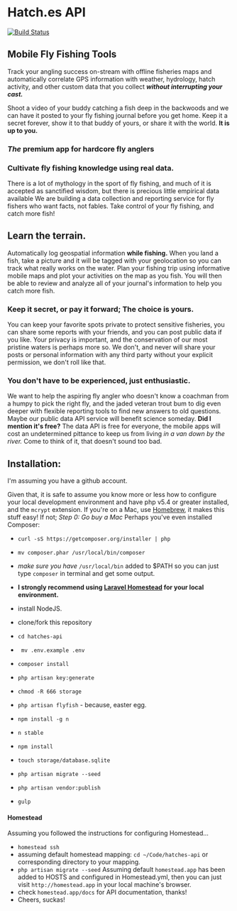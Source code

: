 # Hatch.es API
[![Build Status](https://travis-ci.org/defenestrator/hatches-api.svg?branch=master)](https://travis-ci.org/defenestrator/hatches-api)
## Mobile Fly Fishing Tools

 Track your angling success on-stream with offline fisheries maps and
automatically correlate GPS information with weather, hydrology, hatch activity, and other custom data that you collect
_**without interrupting your cast.**_

Shoot a video of your buddy catching a fish deep in the backwoods and we can have it posted to your fly fishing journal
before you get home. Keep it a secret forever, show it to that buddy of yours, or share it with the world. **It is up to you.**

### _The_ premium app for hardcore fly anglers

### Cultivate fly fishing knowledge using real data.

There is a lot of mythology in the sport of fly fishing, and much of it is accepted as sanctified wisdom, but there is precious little
empirical data available We are building a data collection and reporting service for fly fishers who want facts, not fables. Take
control of your fly fishing, and catch more fish!

## Learn the terrain.

Automatically log geospatial information **while fishing.** When you land a fish, take a picture and it will be
tagged with your geolocation so you can track what really works on the water. Plan your fishing trip using informative mobile
maps and plot your activities on the map as you fish. You will then be able to review and analyze all of your journal's
information to help you catch more fish.

### Keep it secret, or pay it forward; The choice is yours.

You can keep your favorite spots private to protect sensitive fisheries, you can share some reports with your friends, and you
can post public data
if you like. Your privacy is important, and the conservation of our most pristine waters is perhaps more so. We don't, and never
will share your posts or personal information with any third party without your explicit permission, we don't roll like that.

### You don't have to be experienced, just enthusiastic.

We want to help the aspiring fly angler who doesn't know a coachman from a humpy to pick the right fly, and the jaded veteran
trout bum to dig even deeper with flexible reporting tools to find new answers to old questions. Maybe our public data
API service will benefit science someday. **Did I mention it's free?** The data API is free for everyone, the mobile apps will cost an
undetermined pittance to keep us from living _in a van down by the river._ Come to think of it, that doesn't sound too bad.

## Installation:
I'm assuming you have a github account.

Given that, it is safe to assume you know more or less how to configure your local development environment and have php 
v5.4 or greater installed, and the `mcrypt` extension. If you're on a Mac, use [Homebrew](http://brew.sh/), 
it makes this stuff easy! If not; *Step 0: Go buy a Mac* 
Perhaps you've even installed Composer:
- `curl -sS https://getcomposer.org/installer | php`
- `mv composer.phar /usr/local/bin/composer`
- *make sure you have* `/usr/local/bin` added to $PATH so you can just type `composer` in terminal and get some output.
- **I strongly recommend using [Laravel Homestead](http://laravel.com/docs/5.0/homestead) for your local environment.**

- install NodeJS.
- clone/fork this repository
- `cd hatches-api`
- ` mv .env.example .env`
- `composer install`
- `php artisan key:generate`
- `chmod -R 666 storage`
- `php artisan flyfish` - because, easter egg.
- `npm install -g n`
- `n stable`
- `npm install`
- `touch storage/database.sqlite`
- `php artisan migrate --seed`
- `php artisan vendor:publish`
- `gulp`

#### Homestead
Assuming you followed the instructions for configuring Homestead...
- `homestead ssh`
- assuming default homestead mapping: `cd ~/Code/hatches-api` or corresponding directory to your mapping.
- `php artisan migrate --seed`
Assuming default `homestead.app` has been added to HOSTS and configured in Homestead.yml, 
then you can just visit `http://homestead.app` in your local machine's browser.
 - check `homestead.app/docs` for API documentation, thanks!
 - Cheers, suckas!






